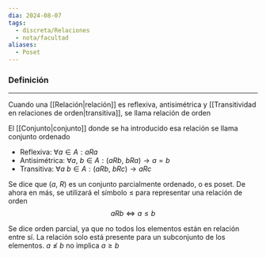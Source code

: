 ```yaml
---
dia: 2024-08-07
tags:
  - discreta/Relaciones
  - nota/facultad
aliases:
  - Poset
---
```

### Definición
---
Cuando una [[Relación|relación]] es reflexiva, antisimétrica y [[Transitividad en relaciones de orden|transitiva]], se llama relación de orden

El [[Conjunto|conjunto]] donde se ha introducido esa relación se llama conjunto ordenado

* Reflexiva: $\forall a \in A: aRa$
* Antisimétrica: $\forall a,~b \in A: (aRb,~bRa) \to a = b$
* Transitiva: $\forall a~b \in A: (aRb,~bRc) \to aRc$

Se dice que $(a,~R)$ es un conjunto parcialmente ordenado, o es poset. De ahora en más, se utilizará el símbolo $\le$ para representar una relación de orden $$ aRb \iff a \le b $$

Se dice orden parcial, ya que no todos los elementos están en relación entre sí. La relación solo está presente para un subconjunto de los elementos. $a \nleq b$  no implica $a \geq b$ 